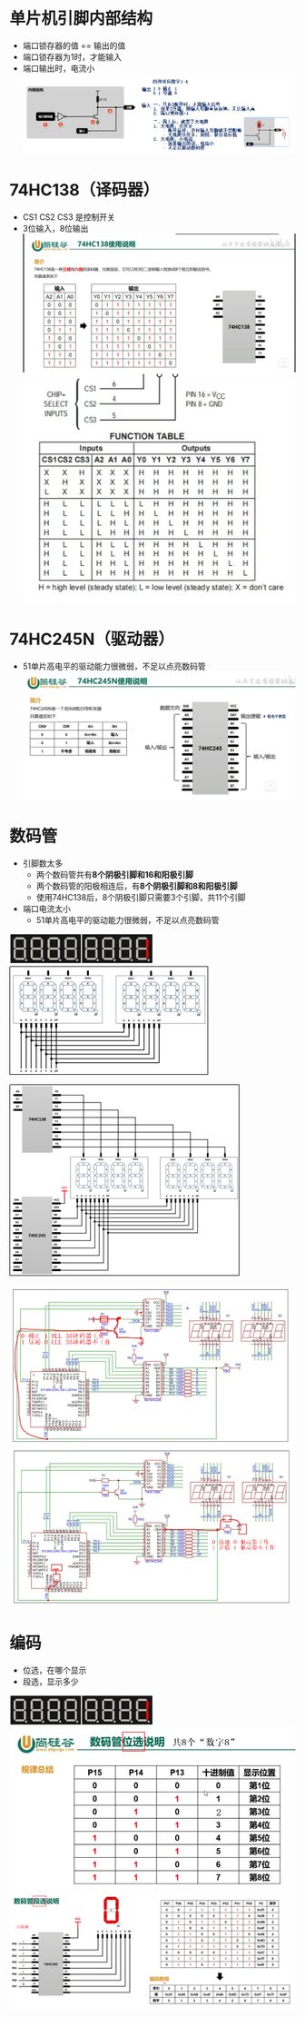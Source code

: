 # 单片机引脚内部结构
- 端口锁存器的值 == 输出的值
- 端口锁存器为1时，才能输入
- 端口输出时，电流小
![](../photo/Pasted%20image%2020250811155722.png)
# 74HC138（译码器）
- CS1 CS2 CS3 是控制开关
- 3位输入，8位输出
![](../photo/Pasted%20image%2020250811160037.png)
![](../photo/Pasted%20image%2020250811160122.png)
# 74HC245N（驱动器）
- 51单片高电平的驱动能力很微弱，不足以点亮数码管
![](../photo/Pasted%20image%2020250811161656.png)
# 数码管
- 引脚数太多
	- 两个数码管共有**8个阴极引脚和16和阳极引脚**
	- 两个数码管的阳极相连后，有**8个阴极引脚和8和阳极引脚**
	- 使用74HC138后，8个阴极引脚只需要3个引脚，共11个引脚
- 端口电流太小
	- 51单片高电平的驱动能力很微弱，不足以点亮数码管

![](../photo/Pasted%20image%2020250811160711.png)
![](../photo/Pasted%20image%2020250811160733.png)

![](../photo/Pasted%20image%2020250811161843.png)

![](../photo/Pasted%20image%2020250811162739.png)
![](../photo/Pasted%20image%2020250811162750.png)

# 编码
- 位选，在哪个显示
- 段选，显示多少

![](../photo/Pasted%20image%2020250811160711.png)
![](../photo/Pasted%20image%2020250811172938.png)
![](../photo/Pasted%20image%2020250811172552.png)